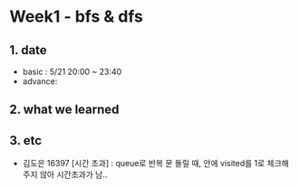 # Week1 - bfs & dfs

## 1. date
- basic : 5/21 20:00 ~ 23:40
- advance: 

## 2. what we learned


## 3. etc
- 김도은
16397 [시간 초과]
: queue로 반복 문 돌릴 때, 안에 visited를 1로 체크해주지 않아 시간초과가 남..


